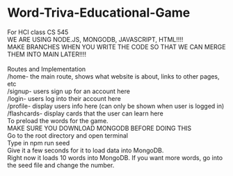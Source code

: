 # Word-Triva-Educational-Game
For HCI class CS 545
<br>
WE ARE USING NODE.JS, MONGODB, JAVASCRIPT, HTML!!!!
<br>
MAKE BRANCHES WHEN YOU WRITE THE CODE SO THAT WE CAN MERGE THEM INTO MAIN LATER!!!!
<br>
<br>
Routes and Implementation
<br>
/home- the main route, shows what website is about, links to other pages, etc
<br>
/signup- users sign up for an account here
<br>
/login- users log into their account here
<br>
/profile- display users info here (can only be shown when user is logged in)
<br>
/flashcards- display cards that the user can learn here 
<br>
To preload the words for the game. 
<br>
MAKE SURE YOU DOWNLOAD MONGODB BEFORE DOING THIS
<br>
Go to the root directory and open terminal
<br>
Type in npm run seed
<br>
Give it a few seconds for it to load data into MongoDB. 
<br>
Right now it loads 10 words into MongoDB. If you want more words, go into the seed file and change the number. 
